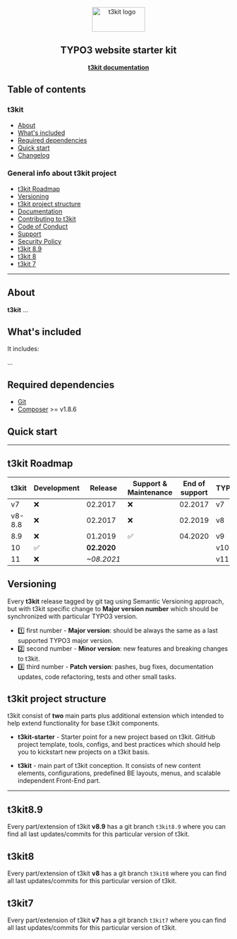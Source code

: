<p align="center">
    <a href="http://t3kit.com/">
        <img src="http://t3kit.com/fileadmin/example_content/images/logo.png" alt="t3kit logo" width="120" height="56">
    </a>
</p>

<h2 align="center">TYPO3 website starter kit</h2>
<p align="center"><a href="https://t3kit.gitbook.io/doc/"><strong>t3kit documentation</strong></a></p>

## Table of contents

### t3kit

- [About](#about)
- [What's included](#whats-included)
- [Required dependencies](#required-dependencies)
- [Quick start](#quick-start)
- [Changelog](CHANGELOG.md)

### General info about t3kit project

- [t3kit Roadmap](#t3kit-roadmap)
- [Versioning](#versioning)
- [t3kit project structure](#t3kit-project-structure)
- [Documentation](https://t3kit.gitbook.io/doc)
- [Contributing to t3kit](https://github.com/t3kit/.github/blob/master/CONTRIBUTING.md)
- [Code of Conduct](https://github.com/t3kit/.github/blob/master/CODE_OF_CONDUCT.md)
- [Support](https://github.com/t3kit/.github/blob/master/SUPPORT.md)
- [Security Policy](https://github.com/t3kit/.github/blob/master/SECURITY.md)
- [t3kit 8.9](#t3kit89)
- [t3kit 8](#t3kit8)
- [t3kit 7](#t3kit7)

***

## About

**t3kit** ...

## What's included

It includes:

...

## Required dependencies

- [Git](https://git-scm.com/)
- [Composer](https://getcomposer.org/) >= v1.8.6

## Quick start

***

## t3kit Roadmap

|t3kit |Development|Release|Support & Maintenance|End of support|TYPO3|
|------|-----------|-------|---------------------|--------------|-----|
|v7    |❌         |02.2017|❌                   |02.2017       |v7   |
|v8-8.8|❌         |02.2017|❌                   |02.2019       |v8   |
|8.9   |❌         |01.2019|✅                   |04.2020       |v9   |
|10    |✅         |**02.2020**|                 |              |v10  |
|11    |❌         |_~08.2021_|                  |              |v11  |

## Versioning

Every **t3kit** release tagged by git tag using Semantic Versioning approach, but with t3kit specific change to **Major version number** which should be synchronized with particular TYPO3 version.

- 1️⃣ first number - **Major version**: should be always the same as a last supported TYPO3 major version.
- 2️⃣ second number - **Minor version**: new features and breaking changes to t3kit.
- 3️⃣ third number - **Patch version**: pashes, bug fixes, documentation updates, code refactoring, tests and other small tasks.

## t3kit project structure

t3kit consist of **two** main parts plus additional extension which intended to help extend functionality for base t3kit components.

- **t3kit-starter** - Starter point for a new project based on t3kit. GitHub project template, tools, configs, and best practices which should help you to kickstart new projects on a t3kit basis.

- **t3kit** - main part of t3kit conception. It consists of new content elements, configurations, predefined BE layouts, menus, and scalable independent Front-End part.

***

## t3kit8.9

Every part/extension of t3kit **v8.9** has a git branch `t3kit8.9` where you can find all last updates/commits for this particular version of t3kit.

## t3kit8

Every part/extension of t3kit **v8** has a git branch `t3kit8` where you can find all last updates/commits for this particular version of t3kit.

## t3kit7

Every part/extension of t3kit **v7** has a git branch `t3kit7` where you can find all last updates/commits for this particular version of t3kit.
